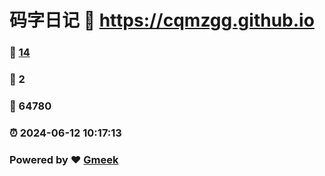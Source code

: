 # 码字日记 :link: https://cqmzgg.github.io 
### :page_facing_up: [14](https://cqmzgg.github.io/tag.html) 
### :speech_balloon: 2 
### :hibiscus: 64780 
### :alarm_clock: 2024-06-12 10:17:13 
### Powered by :heart: [Gmeek](https://github.com/Meekdai/Gmeek)
